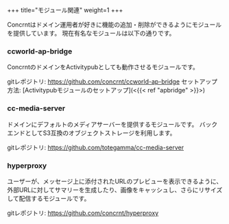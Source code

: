 +++
title="モジュール関連"
weight=1
+++

Concrntはドメイン運用者が好きに機能の追加・削除ができるようにモジュールを提供しています。
現在有名なモジュールは以下の通りです。

### ccworld-ap-bridge
ConcrntのドメインをActivitypubとしても動作させるモジュールです。

gitレポジトリ: https://github.com/concrnt/ccworld-ap-bridge
セットアップ方法: [Activitypubモジュールのセットアップ](<{{< ref "apbridge" >}}>)

### cc-media-server
ドメインにデフォルトのメディアサーバーを提供するモジュールです。
バックエンドとしてS3互換のオブジェクトストレージを利用します。

gitレポジトリ: https://github.com/totegamma/cc-media-server

### hyperproxy
ユーザーが、メッセージ上に添付されたURLのプレビューを表示できるように、外部URLに対してサマリーを生成したり、画像をキャッシュし、さらにリサイズして配信するモジュールです。

gitレポジトリ: https://github.com/concrnt/hyperproxy


